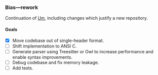### Bias—rework

Continuation of [Um](https://github.com/Sundown/Bias), including changes which justify a new repository.


#### Goals
 - [x] Move codebase out of single-header format.
 - [ ] Shift implementation to ANSI C.
 - [ ] Generate parser using Treesitter or Owl to increase performance and enable syntax improvements.
 - [ ] Debug codebase and fix memory leakage.
 - [ ] Add tests.

